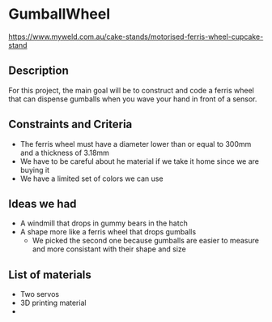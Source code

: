 # GumballWheel

https://www.myweld.com.au/cake-stands/motorised-ferris-wheel-cupcake-stand


## Description

For this project, the main goal will be to construct and code a ferris wheel that can dispense gumballs when you wave your hand
in front of a sensor.


## Constraints and Criteria

- The ferris wheel must have a diameter lower than or equal to 300mm and a thickness of 3.18mm
- We have to be careful about he material if we take it home since we are buying it
- We have a limited set of colors we can use


## Ideas we had

- A windmill that drops in gummy bears in the hatch
- A shape more like a ferris wheel that drops gumballs
  - We picked the second one because gumballs are easier to measure and more consistant with their shape and size


## List of materials

- Two servos
- 3D printing material
- 
